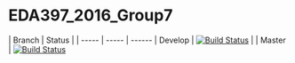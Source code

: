 # EDA397_2016_Group7

| Branch | Status |
| ----- | ----- | ------
| Develop | [![Build Status](https://circleci.com/gh/Jokab/EDA397_2016_Group7/tree/develop.svg?style=shield&circle-token=f66d62df18d8f1f0056449c74490946ef18caaf8)](https://circleci.com/gh/Jokab/EDA397_2016_Group7/) |
| Master | [![Build Status](https://circleci.com/gh/Jokab/EDA397_2016_Group7/tree/master.svg?style=shield&circle-token=f66d62df18d8f1f0056449c74490946ef18caaf8)](https://circleci.com/gh/Jokab/EDA397_2016_Group7/)
